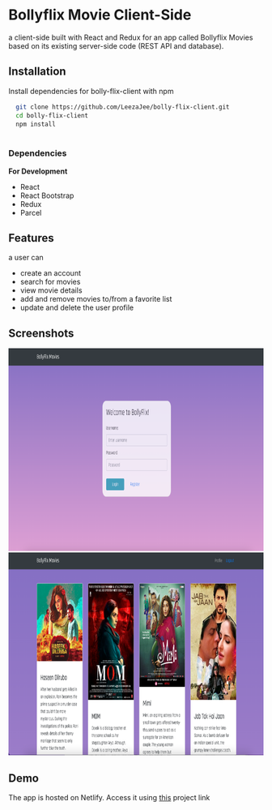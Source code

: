 # Bollyflix Movie Client-Side


a client-side built with React and Redux for an app called Bollyflix Movies based on its existing server-side code (REST API and database).


## Installation

Install dependencies for bolly-flix-client with npm

```bash
  git clone https://github.com/LeezaJee/bolly-flix-client.git
  cd bolly-flix-client
  npm install
  
```

### Dependencies
**For Development**
- React
- React Bootstrap
- Redux
- Parcel 

## Features

a user can 
- create an account
- search for movies
- view movie details
- add and remove movies to/from a favorite list
- update and delete the user profile



## Screenshots

<img src="src/img/bollyflix-front.png" height="400" width="800" >
<img src="src/img/bollyflix.png" height="400" width="800" >


## Demo

The app is hosted on Netlify.
Access it using [this]( https://bollyflix.netlify.app/) project link


